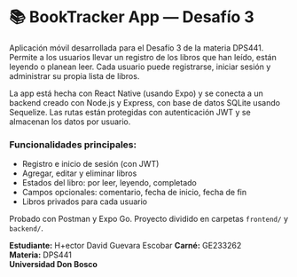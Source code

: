 # 📚 BookTracker App — Desafío 3

Aplicación móvil desarrollada para el Desafío 3 de la materia DPS441. Permite a los usuarios llevar un registro de los libros que han leído, están leyendo o planean leer. Cada usuario puede registrarse, iniciar sesión y administrar su propia lista de libros.

La app está hecha con React Native (usando Expo) y se conecta a un backend creado con Node.js y Express, con base de datos SQLite usando Sequelize. Las rutas están protegidas con autenticación JWT y se almacenan los datos por usuario.

### Funcionalidades principales:
- Registro e inicio de sesión (con JWT)
- Agregar, editar y eliminar libros
- Estados del libro: por leer, leyendo, completado
- Campos opcionales: comentario, fecha de inicio, fecha de fin
- Libros privados para cada usuario

Probado con Postman y Expo Go. Proyecto dividido en carpetas `frontend/` y `backend/`.

**Estudiante:** H+ector David Guevara Escobar
**Carné:** GE233262  
**Materia:** DPS441  
**Universidad Don Bosco**